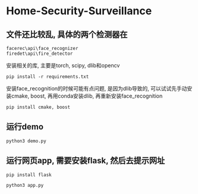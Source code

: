 # Home-Security-Surveillance
## 文件还比较乱, 具体的两个检测器在
```
facerec\api\face_recognizer
firedet\api\fire_detector
```
安装相关的库, 主要是torch, scipy, dlib和opencv
```
pip install -r requirements.txt
```
安装face_recognition的时候可能有点问题, 是因为dlib导致的,  可以试试先手动安装cmake, boost, 再用conda安装dlib, 再重新安装face_recognition
```
pip install cmake, boost
```
## 运行demo
```
python3 demo.py
```
## 运行网页app, 需要安装flask, 然后去提示网址
```
pip install flask
```
```
python3 app.py
```
